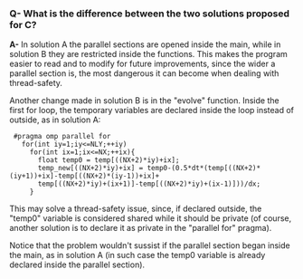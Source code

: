 ### Q- What is the difference between the two solutions proposed for C?

**A-** In solution A the parallel sections are opened inside the main, while in solution B they are restricted inside the 
functions. This makes the program easier to read and to modify for future improvements, since the wider a parallel section is, 
the most dangerous it can become when dealing with thread-safety.

Another change made in solution B is in the "evolve" function. Inside the first for loop, the temporary variables are declared 
inside the loop instead of outside, as in solution A: 

```
 #pragma omp parallel for
   for(int iy=1;iy<=NLY;++iy)
     for(int ix=1;ix<=NX;++ix){
       float temp0 = temp[((NX+2)*iy)+ix];
       temp_new[((NX+2)*iy)+ix] = temp0-(0.5*dt*(temp[((NX+2)*(iy+1))+ix]-temp[((NX+2)*(iy-1))+ix]+
       temp[((NX+2)*iy)+(ix+1)]-temp[((NX+2)*iy)+(ix-1)]))/dx;
     }
```
This may solve a thread-safety issue, since, if declared outside, the "temp0" variable is considered shared while it should be private
(of course, another solution is to declare it as private in the "parallel for" pragma).

Notice that the problem wouldn't sussist if the parallel section began inside the main, as in solution A 
(in such case the temp0 variable is already declared inside the parallel section).